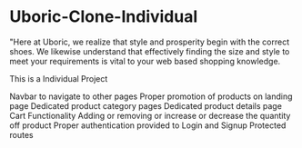 # Uboric-Clone-Individual
"Here at Uboric, we realize that style and prosperity begin with the correct shoes. We likewise understand that effectively finding the size and style to meet your requirements is vital to your web based shopping knowledge.

This is a Individual Project

Navbar to navigate to other pages
Proper promotion of products on landing page
Dedicated product category pages
Dedicated product details page
Cart Functionality
Adding or removing or increase or decrease the quantity off product
Proper authentication provided to Login and Signup
Protected routes
